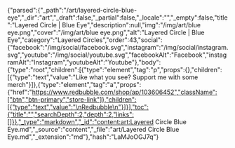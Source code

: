 {"parsed":{"_path":"/art/layered-circle-blue-eye","_dir":"art","_draft":false,"_partial":false,"_locale":"","_empty":false,"title":"Layered Circle | Blue Eye","description":null,"img":"/img/art/blue eye.png","cover":"/img/art/blue eye.png","alt":"Layered Circle | Blue Eye","category":"Layered Circles","order":43,"social":{"facebook":"/img/social/facebook.svg","instagram":"/img/social/instagram.svg","youtube":"/img/social/youtube.svg","facebookAlt":"Facebook","instagramAlt":"Instagram","youtubeAlt":"Youtube"},"body":{"type":"root","children":[{"type":"element","tag":"p","props":{},"children":[{"type":"text","value":"Like what you see? Support me with some merch"}]},{"type":"element","tag":"a","props":{"href":"https://www.redbubble.com/shop/ap/103606452","className":["btn","btn-primary","store-link"]},"children":[{"type":"text","value":"\nRedbubble\n"}]}],"toc":{"title":"","searchDepth":2,"depth":2,"links":[]}},"_type":"markdown","_id":"content:art:Layered Circle Blue Eye.md","_source":"content","_file":"art/Layered Circle Blue Eye.md","_extension":"md"},"hash":"LaMJoOGJ7q"}